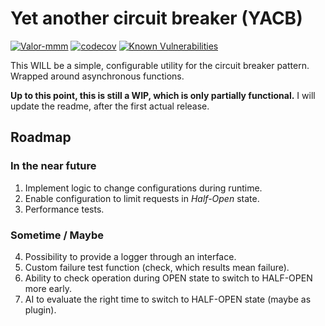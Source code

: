 # Yet another circuit breaker (YACB)

[![Valor-mmm](https://circleci.com/gh/Valor-mmm/yet-another-circuit-breaker.svg?style=svg)](https://app.circleci.com/pipelines/github/Valor-mmm/yet-another-circuit-breaker?branch=master)
[![codecov](https://codecov.io/gh/Valor-mmm/yet-another-circuit-breaker/branch/master/graph/badge.svg)](https://codecov.io/gh/Valor-mmm/yet-another-circuit-breaker)
[![Known Vulnerabilities](https://snyk.io/test/github/Valor-mmm/yet-another-circuit-breaker/badge.svg)](https://snyk.io/test/github/Valor-mmm/yet-another-circuit-breaker)

This WILL be a simple, configurable utility for the circuit breaker pattern. Wrapped around asynchronous functions.

**Up to this point, this is still a WIP, which is only partially functional.**
I will update the readme, after the first actual release.

## Roadmap

### In the near future

1. Implement logic to change configurations during runtime.
2. Enable configuration to limit requests in _Half-Open_ state.
3. Performance tests.

### Sometime / Maybe

4. Possibility to provide a logger through an interface.
5. Custom failure test function (check, which results mean failure).
6. Ability to check operation during OPEN state to switch to HALF-OPEN more early.
7. AI to evaluate the right time to switch to HALF-OPEN state (maybe as plugin).
